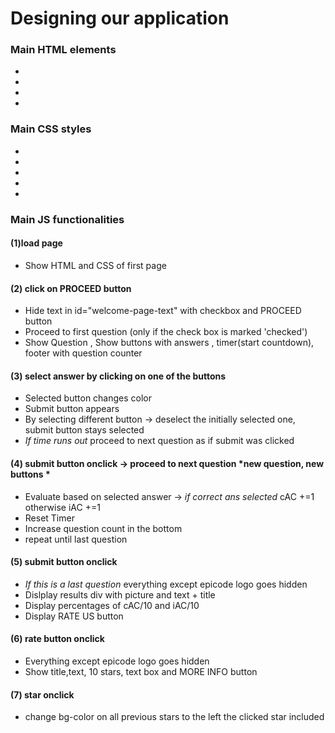 # Designing our application
### Main HTML elements
-
-
-
-
### Main CSS styles
-
-
-
-
-
### Main JS functionalities
#### (1)load page 
- Show HTML and CSS of first page

#### (2) click on PROCEED button 
- Hide text in  id="welcome-page-text"  with checkbox and PROCEED button
- Proceed to first question (only if the check box is marked 'checked')
- Show Question , Show buttons with answers , timer(start countdown), footer with question counter

#### (3) select answer by clicking on one of the buttons
- Selected button changes color
- Submit button appears
- By selecting different button -> deselect the initially selected one, submit button stays selected
- *If time runs out* proceed to next question as if submit was clicked

#### (4) submit button onclick -> proceed to next question *new question, new buttons *
- Evaluate based on selected answer -> *if correct ans selected* cAC +=1 otherwise iAC +=1
- Reset Timer
- Increase question count in the bottom
- repeat until last question

 #### (5) submit button onclick  
 - *If this is a last question* everything except epicode logo goes hidden
 - Dislplay results div with picture and text + title
 - Display percentages of cAC/10 and iAC/10
 - Display RATE US button

 #### (6) rate button onclick 
 - Everything except epicode logo goes hidden
 - Show title,text, 10 stars, text box and MORE INFO button

 #### (7) star onclick
 - change bg-color on all previous stars to the left the clicked star included